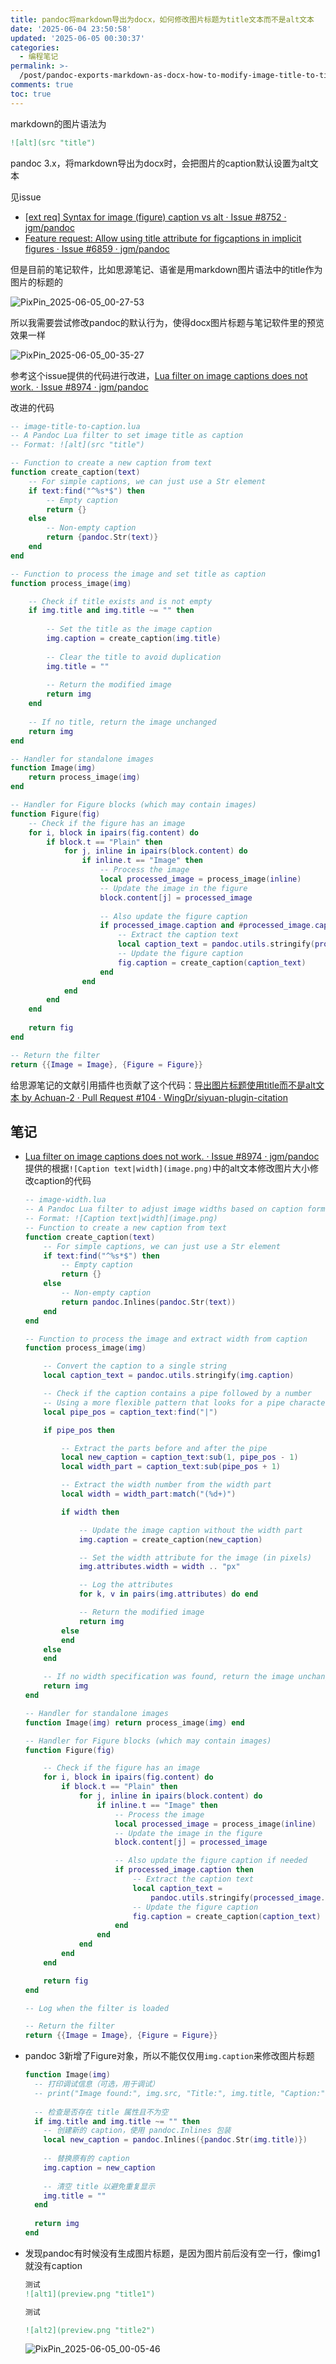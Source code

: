 ```yaml
---
title: pandoc将markdown导出为docx，如何修改图片标题为title文本而不是alt文本
date: '2025-06-04 23:50:58'
updated: '2025-06-05 00:30:37'
categories:
  - 编程笔记
permalink: >-
  /post/pandoc-exports-markdown-as-docx-how-to-modify-image-title-to-title-text-instead-of-alt-text-19kkpr.html
comments: true
toc: true
---
```






markdown的图片语法为

```matlab
![alt](src "title")
```

pandoc 3.x，将markdown导出为docx时，会把图片的caption默认设置为alt文本

见issue

- [[ext req] Syntax for image (figure) caption vs alt · Issue #8752 · jgm/pandoc](https://github.com/jgm/pandoc/issues/8752)
- [Feature request: Allow using title attribute for figcaptions in implicit figures · Issue #6859 · jgm/pandoc](https://github.com/jgm/pandoc/issues/6859)

但是目前的笔记软件，比如思源笔记、语雀是用markdown图片语法中的title作为图片的标题的

![PixPin_2025-06-05_00-27-53](https://fastly.jsdelivr.net/gh/Achuan-2/PicBed@pic/assets/PixPin_2025-06-05_00-27-53-20250605002754-4xnvz7k.png)

所以我需要尝试修改pandoc的默认行为，使得docx图片标题与笔记软件里的预览效果一样

![PixPin_2025-06-05_00-35-27](https://fastly.jsdelivr.net/gh/Achuan-2/PicBed@pic/assets/PixPin_2025-06-05_00-35-27-20250605003529-7p78rgr.png)

参考这个issue提供的代码进行改进，[Lua filter on image captions does not work. · Issue #8974 · jgm/pandoc](https://github.com/jgm/pandoc/issues/8974)

改进的代码

```lua
-- image-title-to-caption.lua
-- A Pandoc Lua filter to set image title as caption
-- Format: ![alt](src "title")

-- Function to create a new caption from text
function create_caption(text)
    -- For simple captions, we can just use a Str element
    if text:find("^%s*$") then
        -- Empty caption
        return {}
    else
        -- Non-empty caption
        return {pandoc.Str(text)}
    end
end

-- Function to process the image and set title as caption
function process_image(img)

    -- Check if title exists and is not empty
    if img.title and img.title ~= "" then
        
        -- Set the title as the image caption
        img.caption = create_caption(img.title)
        
        -- Clear the title to avoid duplication
        img.title = ""
        
        -- Return the modified image
        return img
    end
    
    -- If no title, return the image unchanged
    return img
end

-- Handler for standalone images
function Image(img)
    return process_image(img)
end

-- Handler for Figure blocks (which may contain images)
function Figure(fig)
    -- Check if the figure has an image
    for i, block in ipairs(fig.content) do
        if block.t == "Plain" then
            for j, inline in ipairs(block.content) do
                if inline.t == "Image" then
                    -- Process the image
                    local processed_image = process_image(inline)
                    -- Update the image in the figure
                    block.content[j] = processed_image
                    
                    -- Also update the figure caption
                    if processed_image.caption and #processed_image.caption > 0 then
                        -- Extract the caption text
                        local caption_text = pandoc.utils.stringify(processed_image.caption)
                        -- Update the figure caption
                        fig.caption = create_caption(caption_text)
                    end
                end
            end
        end
    end
    
    return fig
end

-- Return the filter
return {{Image = Image}, {Figure = Figure}}
```

给思源笔记的文献引用插件也贡献了这个代码：[导出图片标题使用title而不是alt文本 by Achuan-2 · Pull Request #104 · WingDr/siyuan-plugin-citation](https://github.com/WingDr/siyuan-plugin-citation/pull/104)

## 笔记

- [Lua filter on image captions does not work. · Issue #8974 · jgm/pandoc](https://github.com/jgm/pandoc/issues/8974)提供的根据`![Caption text|width](image.png)`​中的alt文本修改图片大小修改caption的代码

  ```lua
  -- image-width.lua
  -- A Pandoc Lua filter to adjust image widths based on caption format
  -- Format: ![Caption text|width](image.png)
  -- Function to create a new caption from text
  function create_caption(text)
      -- For simple captions, we can just use a Str element
      if text:find("^%s*$") then
          -- Empty caption
          return {}
      else
          -- Non-empty caption
          return pandoc.Inlines(pandoc.Str(text))
      end
  end

  -- Function to process the image and extract width from caption
  function process_image(img)

      -- Convert the caption to a single string
      local caption_text = pandoc.utils.stringify(img.caption)

      -- Check if the caption contains a pipe followed by a number
      -- Using a more flexible pattern that looks for a pipe character followed by digits
      local pipe_pos = caption_text:find("|")

      if pipe_pos then

          -- Extract the parts before and after the pipe
          local new_caption = caption_text:sub(1, pipe_pos - 1)
          local width_part = caption_text:sub(pipe_pos + 1)

          -- Extract the width number from the width part
          local width = width_part:match("(%d+)")

          if width then

              -- Update the image caption without the width part
              img.caption = create_caption(new_caption)

              -- Set the width attribute for the image (in pixels)
              img.attributes.width = width .. "px"

              -- Log the attributes
              for k, v in pairs(img.attributes) do end

              -- Return the modified image
              return img
          else
          end
      else
      end

      -- If no width specification was found, return the image unchanged
      return img
  end

  -- Handler for standalone images
  function Image(img) return process_image(img) end

  -- Handler for Figure blocks (which may contain images)
  function Figure(fig)

      -- Check if the figure has an image
      for i, block in ipairs(fig.content) do
          if block.t == "Plain" then
              for j, inline in ipairs(block.content) do
                  if inline.t == "Image" then
                      -- Process the image
                      local processed_image = process_image(inline)
                      -- Update the image in the figure
                      block.content[j] = processed_image

                      -- Also update the figure caption if needed
                      if processed_image.caption then
                          -- Extract the caption text
                          local caption_text =
                              pandoc.utils.stringify(processed_image.caption)
                          -- Update the figure caption
                          fig.caption = create_caption(caption_text)
                      end
                  end
              end
          end
      end

      return fig
  end

  -- Log when the filter is loaded

  -- Return the filter
  return {{Image = Image}, {Figure = Figure}}
  ```
- pandoc 3新增了Figure对象，所以不能仅仅用`img.caption`​来修改图片标题

  ```lua
  function Image(img)
    -- 打印调试信息（可选，用于调试）
    -- print("Image found:", img.src, "Title:", img.title, "Caption:", pandoc.utils.stringify(img.caption))
    
    -- 检查是否存在 title 属性且不为空
    if img.title and img.title ~= "" then
      -- 创建新的 caption，使用 pandoc.Inlines 包装
      local new_caption = pandoc.Inlines({pandoc.Str(img.title)})
      
      -- 替换原有的 caption
      img.caption = new_caption
      
      -- 清空 title 以避免重复显示
      img.title = ""
    end
    
    return img
  end
  ```
- 发现pandoc有时候没有生成图片标题，是因为图片前后没有空一行，像img1就没有caption

  ```matlab
  测试
  ![alt1](preview.png "title1")

  测试

  ![alt2](preview.png "title2")
  ```
  ![PixPin_2025-06-05_00-05-46](https://fastly.jsdelivr.net/gh/Achuan-2/PicBed@pic/assets/PixPin_2025-06-05_00-05-46-20250605000555-6awe3ni.png)​
